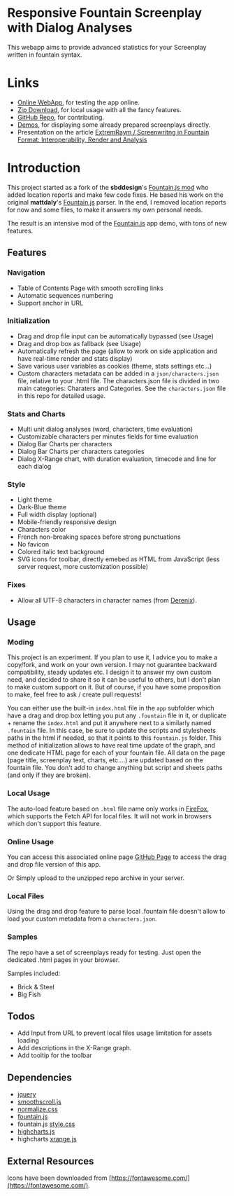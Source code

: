 # Responsive Fountain Screenplay with Dialog Analyses

This webapp aims to provide advanced statistics for your Screenplay written in fountain syntax.

# Links

- [Online WebApp](https://x-raym.github.io/Fountain.js/), for testing the app online.
- [Zip Download](https://github.com/X-Raym/Fountain.js/archive/master.zip), for local usage with all the fancy features.
- [GitHub Repo](https://github.com/X-Raym/Fountain.js), for contributing.
- [Demos](https://x-raym.github.io/Fountain.js/samples/), for displaying some already prepared screenplays directly.
- Presentation on the article [ExtremRaym / Screenwritng in Fountain Format: Interoperability, Render and Analysis](https://www.extremraym.com/en/fountain-screenwriting-render-and-analysis/)

# Introduction

This project started as a fork of the **sbddesign**'s [Fountain.js mod](https://github.com/sbddesign/Fountain.js) who added location reports and make few code fixes. He based his work on the original **mattdaly**'s [Fountain.js](https://github.com/mattdaly/Fountain.js) parser.  In the end, I removed location reports for now and some files, to make it answers my own personal needs.

The result is an intensive mod of the [Fountain.js](http://mattdaly.github.io/Fountain.js/) app demo, with tons of new features.

## Features

### Navigation

- Table of Contents Page with smooth scrolling links
- Automatic sequences numbering
- Support anchor in URL

### Initialization

- Drag and drop file input can be automatically bypassed (see Usage)
- Drag and drop box as fallback (see Usage)
- Automatically refresh the page (allow to work on side application and have real-time render and stats display)
- Save various user variables as cookies (theme, stats settings etc...)
- Custom characters metadata can be added in a `json/characters.json` file, relative to your .html file. The characters.json file is divided in two main categories: Charaters and Categories. See the `characters.json` file in this repo for detailed usage.

### Stats and Charts

- Multi unit dialog analyses (word, characters, time evaluation)
- Customizable characters per minutes fields for time evaluation
- Dialog Bar Charts per characters
- Dialog Bar Charts per characters categories
- Dialog X-Range chart, with duration evaluation, timecode and line for each dialog

### Style

- Light theme
- Dark-Blue theme
- Full width display (optional)
- Mobile-friendly responsive design
- Characters color
- French non-breaking spaces before strong punctuations
- No favicon
- Colored italic text background
- SVG icons for toolbar, directly emebed as HTML from JavaScript (less server request, more customization possible)

### Fixes

- Allow all UTF-8 characters in character names (from [Derenix](https://github.com/derenix/Fountain.js/commit/4fc8f3f35c959f25a3e0c184d11a5a0c5b23037b)).

## Usage

### Moding

This project is an experiment. If you plan to use it, I advice you to make a copy/fork, and work on your own version. I may not guarantee backward compatibility, steady updates etc. I design it to answer my own custom need, and decided to share it so it can be useful to others, but I don't plan to make custom support on it. But of course, if you have some proposition to make, feel free to ask / create pull requests!

You can either use the built-in `index.html` file in the `app` subfolder which have a drag and drop box letting you put any `.fountain` file in it, or duplicate + rename the `index.html` and put it anywhere next to a similarly named `.fountain` file. In this case, be sure to update the scripts and stylesheets paths in the html if needed, so that it points to this `fountain.js` folder. This method of initialization allows to have real time update of the graph, and one dedicate HTML page for each of your fountain file. All data on the page (page title, screenplay text, charts, etc....) are updated based on the fountain file. You don't add to change anything but script and sheets paths (and only if they are broken).

### Local Usage

The auto-load feature based on `.html` file name only works in [FireFox](https://www.mozilla.org/fr/firefox/new/), which supports the Fetch API for local files. It will not work in browsers which don't support this feature.

### Online Usage

You can access this associated online page [GitHub Page](https://x-raym.github.io/Fountain.js/app/) to access the drag and drop file version of this app.

Or Simply upload to the unzipped repo archive in your server.

### Local Files

Using the drag and drop feature to parse local .fountain file doesn't allow to load your custom metadata from a `characters.json`.

### Samples

The repo have a set of screenplays ready for testing. Just open the dedicated .html pages in your browser.

Samples included:

- Brick & Steel
- Big Fish

## Todos

- Add Input from URL to prevent local files usage limitation for assets loading
- Add descriptions in the X-Range graph.
- Add tooltip for the toolbar

## Dependencies

- [jquery](https://code.jquery.com/)
- [smoothscroll.js](http://mths.be/smoothscroll)
- [normalize.css](https://necolas.github.io/normalize.css/)
- [fountain.js](https://github.com/mattdaly/Fountain.js)
- fountain.js [style.css](https://github.com/mattdaly/Fountain.js)
- [highcharts.js](https://www.highcharts.com/)
- highcharts [xrange.js](http://jsfiddle.net/gh/get/library/pure/highcharts/highcharts/tree/master/samples/highcharts/demo/x-range/)

## External Resources

Icons have been downloaded from [https://fontawesome.com/](https://fontawesome.com/).
